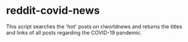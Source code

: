 # reddit-covid-news
This script searches the 'hot' posts on r/worldnews and returns the titles and links of all posts regarding the COVID-19 pandemic.
